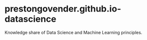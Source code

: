 # prestongovender.github.io-datascience
Knowledge share of Data Science and Machine Learning principles.
